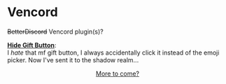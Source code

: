 # Vencord

<s>BetterDiscord</s> Vencord plugin(s)?

<a href=https://github.com/Cats1337/BetterDiscord/blob/main/HideGiftButton.plugin.js>**Hide Gift Button**</a>:
<br>
I *hate* that mf gift button, I always accidentally click it instead of the emoji picker. Now I've sent it to the shadow realm...


<p align="center">
<a href="https://github.com/Cats1337">More to come?</a>
</p>
